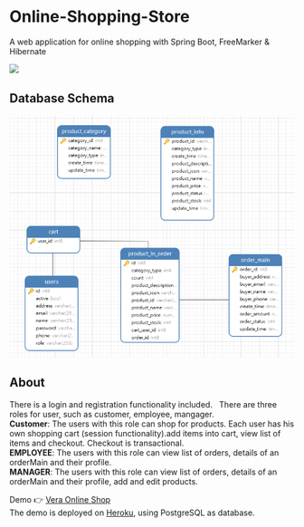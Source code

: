 
# Online-Shopping-Store
A web application for online shopping with Spring Boot, FreeMarker &amp; Hibernate

<img src="https://raw.githubusercontent.com/zhulinn/blog/hexo/source/uploads/post_pics/shop-cart.png">

## Database Schema

<img src="https://raw.githubusercontent.com/zhulinn/blog/hexo/source/uploads/post_pics/spring-angular/db.png">

## About
There is a login and registration functionality included.  
There are three roles for user, such as customer, employee, mangager.  
**Customer**: The users with this role can shop for products. Each user has his own shopping cart (session functionality).add items into cart, view list of items and checkout. Checkout is transactional.  
**EMPLOYEE**: The users with this role can view list of  orders, details of an orderMain and their profile.  
**MANAGER**: The users with this role can view list of orders, details of an orderMain and their profile, add and edit products.  
  
Demo :point_right: [Vera Online Shop](https://e-ishop.herokuapp.com/)  
The demo is deployed on [Heroku](https://www.heroku.com/), using PostgreSQL as database.  
